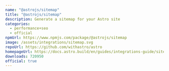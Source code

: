 ```yaml
---
name: "@astrojs/sitemap"
title: "@astrojs/sitemap"
description: Generate a sitemap for your Astro site
categories:
  - performance+seo
  - official
npmUrl: https://www.npmjs.com/package/@astrojs/sitemap
image: /assets/integrations/sitemap.svg
repoUrl: https://github.com/withastro/astro
homepageUrl: https://docs.astro.build/en/guides/integrations-guide/sitemap/
downloads: 720950
official: true
---
```


